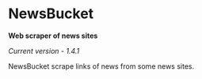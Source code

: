 # NewsBucket
**Web scraper of news sites**

*Current version - 1.4.1*

NewsBucket scrape links of news from some news sites.